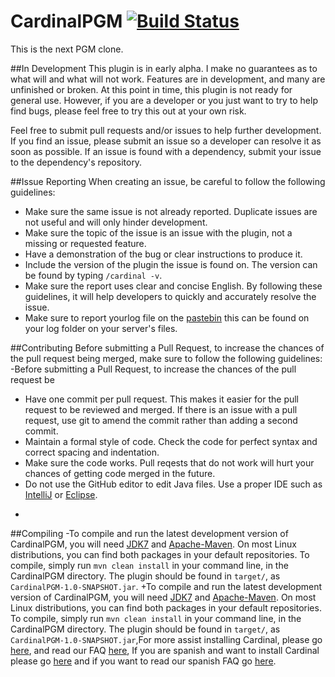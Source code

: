 CardinalPGM [![Build Status](https://travis-ci.org/twizmwazin/CardinalPGM.svg?branch=master)](https://travis-ci.org/twizmwazin/CardinalPGM)
===========

This is the next PGM clone.

##In Development
This plugin is in early alpha. I make no guarantees as to what will and what will not work. Features are in development, and many are unfinished or broken. At this point in time, this plugin is not ready for general use. However, if you are a developer or you just want to try to help find bugs, please feel free to try this out at your own risk.

Feel free to submit pull requests and/or issues to help further development. If you find an issue, please submit an issue so a developer can resolve it as soon as possible. If an issue is found with a dependency, submit your issue to the dependency's repository.

##Issue Reporting
When creating an issue, be careful to follow the following guidelines:
- Make sure the same issue is not already reported. Duplicate issues are not useful and will only hinder development.
- Make sure the topic of the issue is an issue with the plugin, not a missing or requested feature.
- Have a demonstration of the bug or clear instructions to produce it.
 - Include the version of the plugin the issue is found on. The version can be found by typing `/cardinal -v`.
 - Make sure the report uses clear and concise English.
 By following these guidelines, it will help developers to quickly and accurately resolve the issue.
- Make sure to report yourlog file on the [pastebin](http://pastebin.com) this can be found on your log folder on your server's files.
 
 ##Contributing
 Before submitting a Pull Request, to increase the chances of the pull request being merged, make sure to follow the following guidelines:
 -Before submitting a Pull Request, to increase the chances of the pull request be
 - Have one commit per pull request. This makes it easier for the pull request to be reviewed and merged. If there is an issue with a pull request, use git to amend the commit rather than adding a second commit.
 - Maintain a formal style of code. Check the code for perfect syntax and correct spacing and indentation.
 - Make sure the code works. Pull reqests that do not work will hurt your chances of getting code merged in the future.
- Do not use the GitHub editor to edit Java files. Use a proper IDE such as [IntelliJ](https://www.jetbrains.com/idea/download/) or [Eclipse](https://eclipse.org/downloads/).
+
 
 ##Compiling
-To compile and run the latest development version of CardinalPGM, you will need [JDK7](http://www.oracle.com/technetwork/java/javase/downloads/jdk7-downloads-1880260.html) and [Apache-Maven](http://maven.apache.org/). On most Linux distributions, you can find both packages in your default repositories. To compile, simply run `mvn clean install` in your command line, in the CardinalPGM directory. The plugin should be found in `target/`, as `CardinalPGM-1.0-SNAPSHOT.jar`.
+To compile and run the latest development version of CardinalPGM, you will need [JDK7](http://www.oracle.com/technetwork/java/javase/downloads/jdk7-downloads-1880260.html) and [Apache-Maven](http://maven.apache.org/). On most Linux distributions, you can find both packages in your default repositories. To compile, simply run `mvn clean install` in your command line, in the CardinalPGM directory. The plugin should be found in `target/`, as `CardinalPGM-1.0-SNAPSHOT.jar`,For more assist installing Cardinal, please go [here](https://github.com/twizmwazin/CardinalPGM/wiki/Installing-CardinalPGM), and read our FAQ [here](https://github.com/twizmwazin/CardinalPGM/wiki/FAQ-(English)), If you are spanish and want to install Cardinal please go [here](https://github.com/twizmwazin/CardinalPGM/wiki/Instalando-CardinalPGM) and if you want to read our spanish FAQ go [here](https://github.com/twizmwazin/CardinalPGM/wiki/FAQ-(Spanish)).
